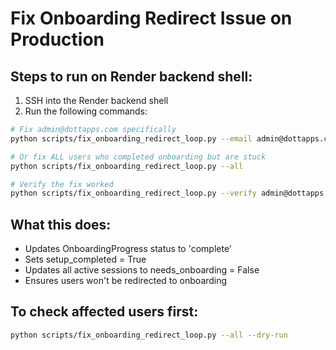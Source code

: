 # Fix Onboarding Redirect Issue on Production

## Steps to run on Render backend shell:

1. SSH into the Render backend shell
2. Run the following commands:

```bash
# Fix admin@dottapps.com specifically
python scripts/fix_onboarding_redirect_loop.py --email admin@dottapps.com

# Or fix ALL users who completed onboarding but are stuck
python scripts/fix_onboarding_redirect_loop.py --all

# Verify the fix worked
python scripts/fix_onboarding_redirect_loop.py --verify admin@dottapps.com
```

## What this does:
- Updates OnboardingProgress status to 'complete'
- Sets setup_completed = True
- Updates all active sessions to needs_onboarding = False
- Ensures users won't be redirected to onboarding

## To check affected users first:
```bash
python scripts/fix_onboarding_redirect_loop.py --all --dry-run
```
